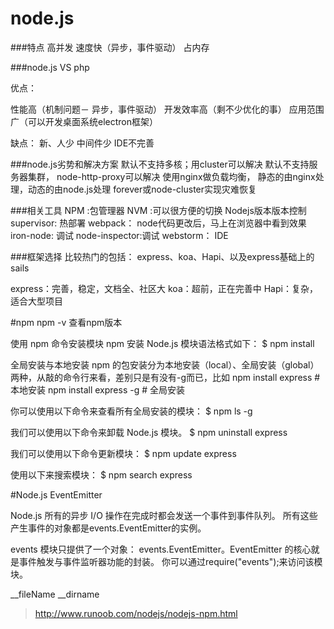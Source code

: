 


# node.js

###特点
高并发
速度快（异步，事件驱动）
占内存


###node.js VS php

优点：

性能高（机制问题－ 异步，事件驱动）
开发效率高（剩不少优化的事）
应用范围广（可以开发桌面系统electron框架）

缺点：
新、人少
中间件少
IDE不完善

###node.js劣势和解决方案
默认不支持多核；用cluster可以解决
默认不支持服务器集群， node-http-proxy可以解决
使用nginx做负载均衡， 静态的由nginx处理，动态的由node.js处理
forever或node-cluster实现灾难恢复



###相关工具
NPM :包管理器
NVM :可以很方便的切换 Nodejs版本版本控制
supervisor: 热部署
webpack： node代码更改后，马上在浏览器中看到效果
iron-node: 调试
node-inspector:调试
webstorm： IDE





###框架选择
比较热门的包括： express、koa、Hapi、以及express基础上的sails

express：完善，稳定，文档全、社区大
koa：超前，正在完善中
Hapi：复杂，适合大型项目

#npm
npm -v 查看npm版本



使用 npm 命令安装模块
npm 安装 Node.js 模块语法格式如下：
$ npm install <Module Name>

全局安装与本地安装
npm 的包安装分为本地安装（local）、全局安装（global）两种，从敲的命令行来看，差别只是有没有-g而已，比如
npm install express          # 本地安装
npm install express -g   # 全局安装

你可以使用以下命令来查看所有全局安装的模块：
$ npm ls -g

我们可以使用以下命令来卸载 Node.js 模块。
$ npm uninstall express

我们可以使用以下命令更新模块：
$ npm update express

使用以下来搜索模块：
$ npm search express



#Node.js EventEmitter

Node.js 所有的异步 I/O 操作在完成时都会发送一个事件到事件队列。
所有这些产生事件的对象都是events.EventEmitter的实例。

events 模块只提供了一个对象： events.EventEmitter。EventEmitter 的核心就是事件触发与事件监听器功能的封装。
你可以通过require("events");来访问该模块。


























__fileName
__dirname



>http://www.runoob.com/nodejs/nodejs-npm.html

